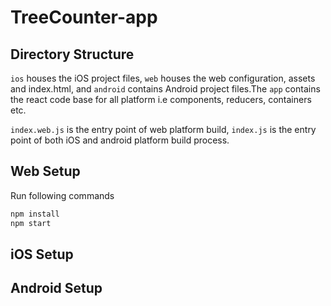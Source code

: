 # TreeCounter-app

## Directory Structure 
`ios` houses the iOS project files, `web` houses the web configuration, assets and index.html, and `android` contains Android project files.The `app` contains the react code base for all platform  i.e components, reducers, containers etc. 

`index.web.js` is the entry point of web platform build, `index.js` is the entry point of both iOS and android platform build process.
## Web Setup
Run following commands 
```bash
npm install 
npm start
```

## iOS Setup

## Android Setup